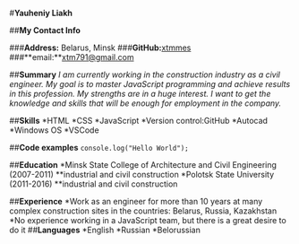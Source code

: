 #**Yauheniy Liakh**

##**My Contact Info**

###**Address:** Belarus, Minsk
###**GitHub:**[xtmmes](https://github.com/xtmmes)
###**email:**xtm791@gmail.com

##**Summary**
*I am currently working in the construction industry as a civil engineer. My goal is to master JavaScript programming and achieve results in this profession. My strengths are in a huge interest. I want to get the knowledge and skills that will be enough for employment in the company.*

##**Skills**
*HTML
*CSS
*JavaScript
*Version control:GitHub
*Autocad
*Windows OS
*VSCode

##**Code examples**
`console.log("Hello World");`

##**Education**
*Minsk State College of Architecture and Civil Engineering (2007-2011)
**industrial and civil construction
*Polotsk State University (2011-2016)
**industrial and civil construction

##**Experience**
*Work as an engineer for more than 10 years at many complex construction sites in the countries: Belarus, Russia, Kazakhstan
*No experience working in a JavaScript team, but there is a great desire to do it
##**Languages**
*English
*Russian
*Belorussian